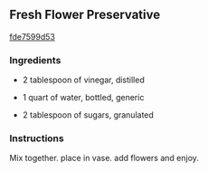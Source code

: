 ## Fresh Flower Preservative

[fde7599d53](http://www.food.com/recipe/fresh-flower-preservative-137039)

### Ingredients

 - 2 tablespoon of vinegar, distilled

 - 1 quart of water, bottled, generic

 - 2 tablespoon of sugars, granulated

### Instructions

Mix together. place in vase. add flowers and enjoy.